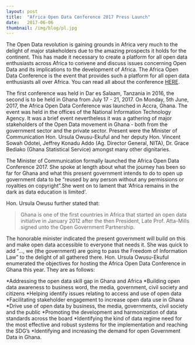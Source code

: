 ```yaml
---
layout: post 
title:  "Africa Open Data Conference 2017 Press Launch"
date:   2017-06-06
thumbnail: /img/blog/pl.jpg
---
```


The Open Data revolution is gaining grounds in Africa very much to the delight of major stakeholders due to the amazing prospects it holds for the continent. This has made it necessary to create a platform for all open data enthusiasts across Africa to convene and discuss issues concerning Open Data and its implications to the development of Africa. The Africa Open Data Conference is the event that provides such a platform for all open data enthusiasts all over Africa. You can read all about the conference  [HERE](http://africaopendata.net/).

The first conference was held in Dar es Salaam, Tanzania in 2016, the second is to be held in Ghana from July 17 - 21, 2017. On Monday, 5th June, 2017, the Africa Open Data Conference was launched in Accra, Ghana. The event was held in the offices of the National Information Technology Agency. It was a brief event nevertheless it was a gathering of major stakeholders of the Open Data movement in Ghana - both from the government sector and the private sector. Present were the Minister of Communication Hon. Ursula Owusu-Ekuful and her deputy Hon. Vincent Sowah Odotei, Jeffrey Konadu Addo (Ag. Director General, NITA), Dr. Grace Bediako (Ghana Statistical Service) amongst many other dignitaries. 
 
The Minister of Communication formally launched the Africa Open Data Conference 2017. She spoke at length about what the journey has been so far for Ghana and what this present government intends to do to open up government data to be “reused by any person without any permissions or royalties on copyright”.She went on to lament that ‘Africa remains in the dark as data education is limited'. 
 
Hon. Ursula Owusu further stated that:
> Ghana is one of the first countries in Africa that started an open data initiative in January 2012 after the then President, Late Prof. Atta-Mills signed unto the Open Government Partnership.
 
The honorable minister indicated the present government will build on this and make open data accessible to everyone that needs it. She was quick to add “..., we (the government) are going to pass the Freedom of Information Law” to the delight of all gathered there. Hon. Ursula Owusu-Ekuful enumerated the objectives for hosting the Africa Open Data Conference in Ghana this year. They are as follows:

*Addressing the open data skill gap in Ghana and Africa
*Building  open data awareness to business word, the media, government, civil society and citizens
*Helping identify issues relating to access and use of open data
*Facilitating stakeholder engagement to increase open data use in Ghana
*Drive use of open data by business, the media, governments, civil society and the public
*Promoting the development and harmonization of data standards across the board
*Identifying the kind of data regime need for the most effective and robust systems for the implementation and reaching the SDG’s
*Identifying and increasing the demand for open Government Data in Ghana.
